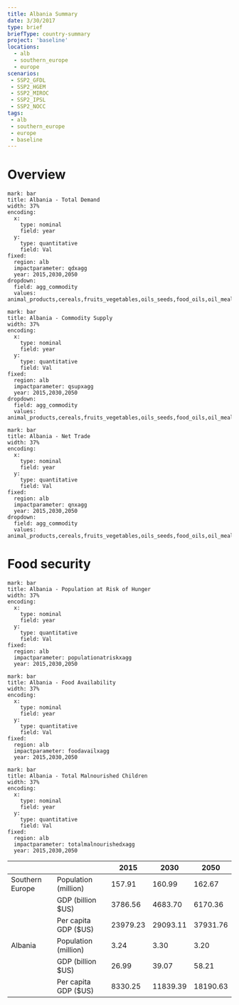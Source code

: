 ```yaml
---
title: Albania Summary
date: 3/30/2017
type: brief
briefType: country-summary
project: 'baseline'
locations:
  - alb
  - southern_europe
  - europe
scenarios:
 - SSP2_GFDL
 - SSP2_HGEM
 - SSP2_MIROC
 - SSP2_IPSL
 - SSP2_NOCC
tags:
 - alb
 - southern_europe
 - europe
 - baseline
---
```

# Overview 

```chart
mark: bar
title: Albania - Total Demand
width: 37%
encoding:
  x:
    type: nominal
    field: year
  y:
    type: quantitative
    field: Val
fixed:
  region: alb
  impactparameter: qdxagg
  year: 2015,2030,2050
dropdown:
  field: agg_commodity
  values: animal_products,cereals,fruits_vegetables,oils_seeds,food_oils,oil_meals,other,pulses,roots_tubers,sugar
```

```chart
mark: bar
title: Albania - Commodity Supply
width: 37%
encoding:
  x:
    type: nominal
    field: year
  y:
    type: quantitative
    field: Val
fixed:
  region: alb
  impactparameter: qsupxagg
  year: 2015,2030,2050
dropdown:
  field: agg_commodity
  values: animal_products,cereals,fruits_vegetables,oils_seeds,food_oils,oil_meals,other,pulses,roots_tubers,sugar
```

```chart
mark: bar
title: Albania - Net Trade
width: 37%
encoding:
  x:
    type: nominal
    field: year
  y:
    type: quantitative
    field: Val
fixed:
  region: alb
  impactparameter: qnxagg
  year: 2015,2030,2050
dropdown:
  field: agg_commodity
  values: animal_products,cereals,fruits_vegetables,oils_seeds,food_oils,oil_meals,other,pulses,roots_tubers,sugar
```

# Food security

```chart
mark: bar
title: Albania - Population at Risk of Hunger
width: 37%
encoding:
  x:
    type: nominal
    field: year
  y:
    type: quantitative
    field: Val
fixed:
  region: alb
  impactparameter: populationatriskxagg
  year: 2015,2030,2050
```

```chart
mark: bar
title: Albania - Food Availability
width: 37%
encoding:
  x:
    type: nominal
    field: year
  y:
    type: quantitative
    field: Val
fixed:
  region: alb
  impactparameter: foodavailxagg
  year: 2015,2030,2050
```

```chart
mark: bar
title: Albania - Total Malnourished Children
width: 37%
encoding:
  x:
    type: nominal
    field: year
  y:
    type: quantitative
    field: Val
fixed:
  region: alb
  impactparameter: totalmalnourishedxagg
  year: 2015,2030,2050
```

|   |   | 2015 | 2030 | 2050 |
|---|---|---|---|---|
| Southern Europe | Population (million) | 157.91 | 160.99 | 162.67 |
|  | GDP (billion $US) | 3786.56 | 4683.70 | 6170.36 |
|  | Per capita GDP ($US) | 23979.23 | 29093.11 | 37931.76 |
| Albania | Population (million) | 3.24 | 3.30 | 3.20 |
|  | GDP (billion $US) | 26.99 | 39.07 | 58.21 |
|  | Per capita GDP ($US) | 8330.25| 11839.39| 18190.63|